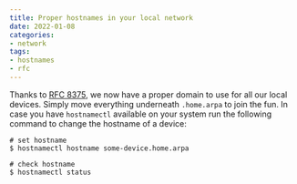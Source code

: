 ```yaml
---
title: Proper hostnames in your local network
date: 2022-01-08
categories:
- network
tags:
- hostnames
- rfc
---
```


Thanks to [RFC 8375](https://www.rfc-editor.org/rfc/rfc8375.html), we now have a proper domain to use for all our local devices. Simply move everything underneath `.home.arpa` to join the fun. In case you have `hostnamectl` available on your system run the following command to change the hostname of a device:

```console
# set hostname
$ hostnamectl hostname some-device.home.arpa

# check hostname
$ hostnamectl status
```
